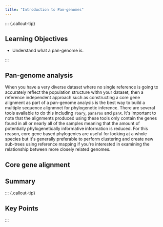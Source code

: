 ```yaml
---
title: "Introduction to Pan-genomes"
---
```


::: {.callout-tip}
## Learning Objectives

- Understand what a pan-genome is.

:::

## Pan-genome analysis

When you have a very diverse dataset where no single reference is going to accurately reflect the population structure withn your dataset, then a reference independent approach such as constructing a core gene alignment as part of a pan-genome analysis is the best way to build a multiple sequence alignmnet for phylogenetic inference.  There are several tools available to do this including `roary`, `panaroo` and `panX`.  It's important to note that the alignments produced using these tools only contain the genes found in all or nearly all of the samples meaning that the amount of potentially phylogenetically informative information is reduced.  For this reason, core gene based phylogenies are useful for looking at a whole species but it's generally preferable to perform clustering and create new sub-trees using reference mapping if you're interested in examining the relationship between more closely related genomes.

## Core gene alignment

## Summary

::: {.callout-tip}
## Key Points

:::